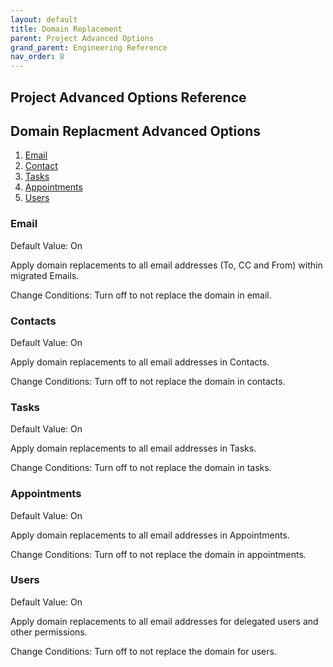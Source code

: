 ```yaml
---
layout: default
title: Domain Replacement
parent: Project Advanced Options
grand_parent: Engineering Reference 
nav_order: 8
---
```


## Project Advanced Options Reference

## Domain Replacment Advanced Options

1. [Email](#emaildom)
2. [Contact](#contactdom)
3. [Tasks](#taskdom)
4. [Appointments](#appointdom)
5. [Users](#userdom)

### Email <a name="emaildom"></a>
Default Value: On

Apply domain replacements to all email addresses (To, CC and From) within migrated Emails.

Change Conditions: Turn off to not replace the domain in email.

### Contacts <a name="contactdom"></a>
Default Value: On

Apply domain replacements to all email addresses in Contacts.

Change Conditions: Turn off to not replace the domain in contacts.

### Tasks <a name="taskdom"></a>
Default Value: On

Apply domain replacements to all email addresses in Tasks.

Change Conditions: Turn off to not replace the domain in tasks. 

### Appointments <a name="appointdom"></a>
Default Value: On

Apply domain replacements to all email addresses in Appointments.

Change Conditions: Turn off to not replace the domain in appointments. 

### Users <a name="userdom"></a>
Default Value: On

Apply domain replacements to all email addresses for delegated users and other permissions.

Change Conditions: Turn off to not replace the domain for users. 
